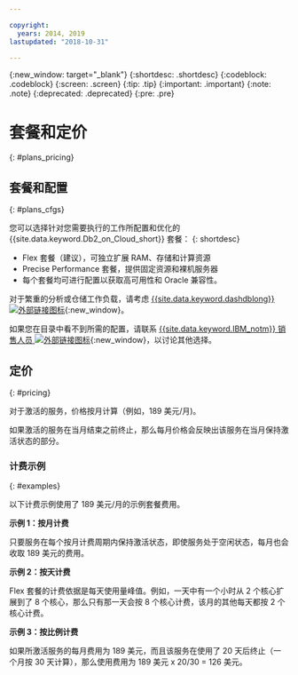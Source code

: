 ```yaml
---

copyright:
  years: 2014, 2019
lastupdated: "2018-10-31"

---
```


<!-- Attribute definitions --> 
{:new_window: target="_blank"}
{:shortdesc: .shortdesc}
{:codeblock: .codeblock}
{:screen: .screen}
{:tip: .tip}
{:important: .important}
{:note: .note}
{:deprecated: .deprecated}
{:pre: .pre}

# 套餐和定价
{: #plans_pricing}

## 套餐和配置
{: #plans_cfgs}

您可以选择针对您需要执行的工作所配置和优化的 {{site.data.keyword.Db2_on_Cloud_short}} 套餐：
{: shortdesc}

   * Flex 套餐（建议），可独立扩展 RAM、存储和计算资源
   * Precise Performance 套餐，提供固定资源和裸机服务器
   * 每个套餐均可进行配置以获取高可用性和 Oracle 兼容性。

对于繁重的分析或仓储工作负载，请考虑 [{{site.data.keyword.dashdblong}} ![外部链接图标](../../icons/launch-glyph.svg "外部链接图标")](https://www.ibm.com/cloud/db2-warehouse-on-cloud){:new_window}。

如果您在目录中看不到所需的配置，请联系 [{{site.data.keyword.IBM_notm}} 销售人员 ![外部链接图标](../../icons/launch-glyph.svg "外部链接图标")](https://www.ibm.com/connect/ibm/us/en/?lnk=fcw){:new_window}，以讨论其他选择。

## 定价
{: #pricing}

对于激活的服务，价格按月计算（例如，189 美元/月)。 

如果激活的服务在当月结束之前终止，那么每月价格会反映出该服务在当月保持激活状态的部分。

### 计费示例
{: #examples}

以下计费示例使用了 189 美元/月的示例套餐费用。

**示例 1：按月计费**

只要服务在每个按月计费周期内保持激活状态，即使服务处于空闲状态，每月也会收取 189 美元的费用。

**示例 2：按天计费**

 Flex 套餐的计费依据是每天使用量峰值。例如，一天中有一个小时从 2 个核心扩展到了 8 个核心，那么只有那一天会按 8 个核心计费，该月的其他每天都按 2 个核心计费。

**示例 3：按比例计费**

如果所激活服务的每月费用为 189 美元，而且该服务在使用了 20 天后终止（一个月按 30 天计算），那么使用费用为 189 美元 x 20/30 = 126 美元。

